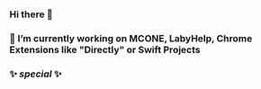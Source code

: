 ### Hi there 👋
### 🔭 I’m currently working on MCONE, LabyHelp, Chrome Extensions like "Directly" or Swift Projects
### ✨ _special_ ✨
<!--
**marvinhuelsmann/marvinhuelsmann** is a ✨ _special_ ✨ repository because its `README.md` (this file) appears on your GitHub profile.

Here are some ideas to get you started:

- 🔭 I’m currently working on ...
- 🌱 I’m currently learning ...
- 👯 I’m looking to collaborate on ...
- 🤔 I’m looking for help with ...
- 💬 Ask me about ...
- 📫 How to reach me: ...
- 😄 Pronouns: ...
- ⚡ Fun fact: ...
-->

